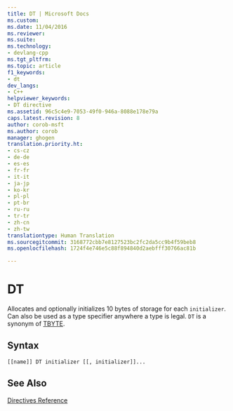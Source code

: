 ```yaml
---
title: DT | Microsoft Docs
ms.custom: 
ms.date: 11/04/2016
ms.reviewer: 
ms.suite: 
ms.technology:
- devlang-cpp
ms.tgt_pltfrm: 
ms.topic: article
f1_keywords:
- dt
dev_langs:
- C++
helpviewer_keywords:
- DT directive
ms.assetid: 96c5c4e9-7053-49f0-946a-8088e178e79a
caps.latest.revision: 8
author: corob-msft
ms.author: corob
manager: ghogen
translation.priority.ht:
- cs-cz
- de-de
- es-es
- fr-fr
- it-it
- ja-jp
- ko-kr
- pl-pl
- pt-br
- ru-ru
- tr-tr
- zh-cn
- zh-tw
translationtype: Human Translation
ms.sourcegitcommit: 3168772cbb7e8127523bc2fc2da5cc9b4f59beb8
ms.openlocfilehash: 1724f4e746e5c88f894840d2aebfff30766ac81b

---
```

# DT
Allocates and optionally initializes 10 bytes of storage for each `initializer`. Can also be used as a type specifier anywhere a type is legal. `DT` is a synonym of [TBYTE](../../assembler/masm/tbyte.md).  
  
## Syntax  
  
```  
[[name]] DT initializer [[, initializer]]...  
```  
  
## See Also  
 [Directives Reference](../../assembler/masm/directives-reference.md)


<!--HONumber=Jan17_HO2-->


